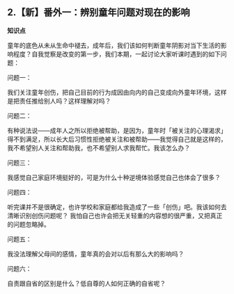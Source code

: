 ## 2.【新】番外一：辨别童年问题对现在的影响
**知识点**


童年的底色从未从生命中褪去，成年后，我们该如何判断童年阴影对当下生活的影响程度？自我觉察是改变的第一步，我们本期，一起讨论大家听课时遇到的如下问题：


问题一：


我们关注童年创伤，把自己目前的行为成因由向内的自己变成向外童年环境，这样是把责任推给别人吗？这样理解对吗？


问题二：


有种说法说——成年人之所以拒绝被帮助，是因为，童年时「被关注的心理渴求」得不到满足，所以长大后习惯性拒绝被关注和被帮助——我觉得自己就是这样的，我不希望别人关注和帮助我，也不希望别人求我帮忙。我该怎么办？


问题三：


我感觉自己家庭环境挺好的，可是为什么十种逆境体验感觉自己也体会了很多？


问题四：


听完课并不是很确定，也许学校和家庭都给我造成了一些「创伤」吧。我该如何去清晰识别创伤问题呢？ 我怕自己也许会把无关轻重的内容想的很严重，又把真正的问题忽略掉。


问题五：


我没法理解父母间的感情，童年真的会对以后有那么大的影响吗？


问题六：


自责跟自省的区别是什么？低自尊的人如何正确的自省呢？

